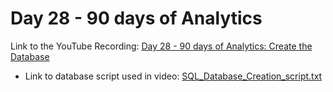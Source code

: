 
# Day 28 - 90 days of Analytics



Link to the YouTube Recording:
  [Day 28 - 90 days of Analytics: Create the Database](https://youtu.be/arkX0pF_1d4)

  - Link to database script used in video: [SQL_Database_Creation_script.txt](https://github.com/Bandolo/90DaysOfAnalytics/blob/master/2023/Resources/Day%2025/Excel%20Data%20Analyst%20Project.xlsx)

